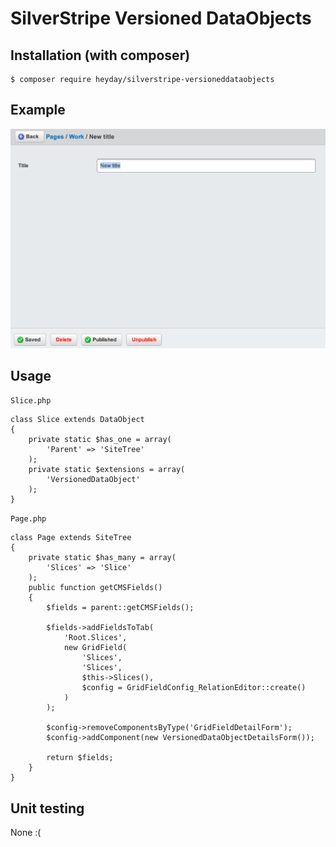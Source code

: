 # SilverStripe Versioned DataObjects

## Installation (with composer)

	$ composer require heyday/silverstripe-versioneddataobjects

## Example

![Versioned DataObject Example](resources/example.png?raw=true)

## Usage

`Slice.php`

```
class Slice extends DataObject
{
    private static $has_one = array(
        'Parent' => 'SiteTree'
    );
    private static $extensions = array(
        'VersionedDataObject'
    );
}
```

`Page.php`

```
class Page extends SiteTree
{
    private static $has_many = array(
        'Slices' => 'Slice'
    );
    public function getCMSFields()
    {
        $fields = parent::getCMSFields();

        $fields->addFieldsToTab(
            'Root.Slices',
            new GridField(
                'Slices',
                'Slices',
                $this->Slices(),
                $config = GridFieldConfig_RelationEditor::create()
            )
        );

        $config->removeComponentsByType('GridFieldDetailForm');
        $config->addComponent(new VersionedDataObjectDetailsForm());

        return $fields;
    }
}
```

## Unit testing

None :(